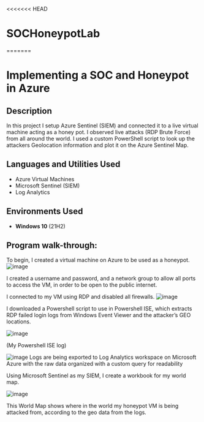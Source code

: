 <<<<<<< HEAD
# SOCHoneypotLab
=======
<h1>Implementing a SOC and Honeypot in Azure</h1>



<h2>Description</h2>
In this project I setup Azure Sentinel (SIEM) and connected it to a live virtual machine acting as a honey pot. I observed live attacks (RDP Brute Force) from all around the world. I used a custom PowerShell script to look up the attackers Geolocation information and plot it on the Azure Sentinel Map.
<br />


<h2>Languages and Utilities Used</h2>

- Azure Virtual Machines </b>
- Microsoft Sentinel (SIEM) </b>
- Log Analytics </b> 


<h2>Environments Used </h2>

- <b>Windows 10</b> (21H2)

<h2>Program walk-through:</h2>



To begin, I created a virtual machine on Azure to be used as a honeypot. 
![image](https://github.com/user-attachments/assets/9bde243a-0dd5-4111-a275-5c4a6b0451ed)



I created a username and password, and a network group to allow all ports to access the VM, in order to be open to the public internet. 

I connected to my VM using RDP and disabled all firewalls.
![image](https://github.com/user-attachments/assets/d3a8a8e9-5bd4-4d0f-b572-a4f91ac6ff26)





I downloaded a Powershell script to use in Powershell ISE, which extracts RDP failed login logs from Windows Event Viewer and the attacker’s GEO locations.

![image](https://github.com/user-attachments/assets/eb92d024-a13b-49c1-9c5f-97989f4e2918)

(My Powershell ISE log) 



![image](https://github.com/user-attachments/assets/3634ba09-1182-4eb1-b761-c9bba5833f5b)
Logs are being exported to Log Analytics workspace on Microsoft Azure with the raw data organized with a custom query for readability



Using Microsoft Sentinel as my SIEM, I create a workbook for my world map.


![image](https://github.com/user-attachments/assets/da2824e9-5595-4591-b84a-a0ac99f93989)



This World Map shows where in the world my honeypot VM is being attacked from, according to the geo data from the logs. 






